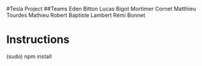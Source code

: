 #Tesla Project
##Teams
Eden Bitton
Lucas Bigot
Mortimer Cornet
Matthieu Tourdes
Mathieu Robert
Baptiste Lambert
Rémi Bonnet


# Instructions
(sudo) npm install